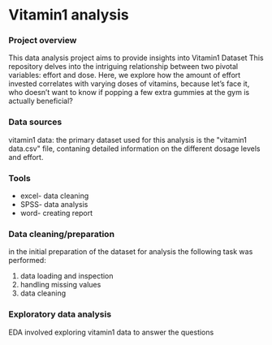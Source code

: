 # Vitamin1 analysis

### Project overview

This data analysis project aims to provide insights into Vitamin1 Dataset This repository delves into the intriguing relationship between two pivotal variables: effort and dose. Here, we explore how the amount of effort invested correlates with varying doses of vitamins, because let’s face it, who doesn’t want to know if popping a few extra gummies at the gym is actually beneficial?


### Data sources

vitamin1 data: the primary dataset used for this analysis is the "vitamin1 data.csv" file, contaning detailed information on the different dosage levels and effort.

### Tools

- excel- data cleaning
- SPSS- data analysis
- word- creating report

  
### Data cleaning/preparation

in the initial preparation of the dataset for analysis the following task was performed:
1. data loading and inspection
2. handling missing values
3. data cleaning

### Exploratory data analysis

EDA involved exploring vitamin1 data to answer  the questions
						
							

   
